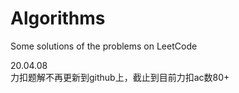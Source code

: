 # Algorithms
Some solutions of the problems on LeetCode  

20.04.08  
力扣题解不再更新到github上，截止到目前力扣ac数80+
